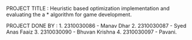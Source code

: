 PROJECT TITLE : Heuristic based optimization implementation and evaluating the a * algorithm for game development.

PROJECT DONE BY : 1. 2310030086 - Manav Dhar 2. 2310030087 - Syed Anas Faaiz 3. 2310030090 - Bhuvan Krishna 4. 2310030097 - Pavani.
